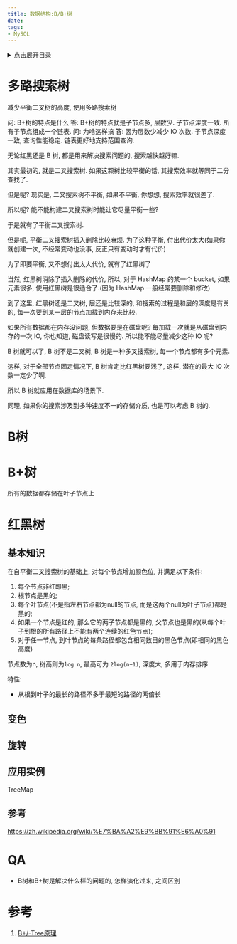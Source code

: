 ```yaml
---
title: 数据结构:B/B+树
date:
tags:
- MySQL
---
```

<details>
<summary>点击展开目录</summary>
<!-- TOC -->

- [多路搜索树](#多路搜索树)
- [B树](#b树)
- [B+树](#b树-1)
- [红黑树](#红黑树)
  - [基本知识](#基本知识)
  - [变色](#变色)
  - [旋转](#旋转)
  - [应用实例](#应用实例)
  - [参考](#参考)
- [QA](#qa)
- [参考](#参考-1)

<!-- /TOC -->
</details>

# 多路搜索树

减少平衡二叉树的高度, 使用多路搜索树

问: B+树的特点是什么
答: B+树的特点就是子节点多, 层数少. 子节点深度一致. 所有子节点组成一个链表.
问: 为啥这样搞
答: 因为层数少减少 IO 次数. 子节点深度一致, 查询性能稳定. 链表更好地支持范围查询.

无论红黑还是 B 树, 都是用来解决搜索问题的, 搜索越快越好嘛.

其实最初的, 就是二叉搜索树. 如果这颗树比较平衡的话, 其搜索效率就等同于二分查找了.

但是呢? 现实是, 二叉搜索树不平衡, 如果不平衡, 你想想, 搜索效率就很差了.

所以呢? 能不能构建二叉搜索树时能让它尽量平衡一些?

于是就有了平衡二叉搜索树.

但是呢, 平衡二叉搜索树插入删除比较麻烦. 为了这种平衡, 付出代价太大(如果你就创建一次, 不经常变动也没事, 反正只有变动时才有代价)

为了即要平衡, 又不想付出太大代价, 就有了红黑树了

当然, 红黑树消除了插入删除的代价, 所以, 对于 HashMap 的某一个 bucket, 如果元素很多, 使用红黑树是很适合了.(因为 HashMap 一般经常要删除和修改)

到了这里, 红黑树还是二叉树, 层还是比较深的, 和搜索的过程是和层的深度是有关的, 每一次要到某一层的节点加载到内存来比较.

如果所有数据都在内存没问题, 但数据要是在磁盘呢? 每加载一次就是从磁盘到内存的一次 IO, 你也知道, 磁盘读写是很慢的. 所以能不能尽量减少这种 IO 呢?

B 树就可以了, B 树不是二叉树, B 树是一种多叉搜索树, 每一个节点都有多个元素.

这样, 对于全部节点固定情况下, B 树肯定比红黑树要浅了, 这样, 潜在的最大 IO 次数一定少了啊.

所以 B 树就应用在数据库的场景下.

同理, 如果你的搜索涉及到多种速度不一的存储介质, 也是可以考虑 B 树的.


# B树

# B+树

所有的数据都存储在叶子节点上

# 红黑树

## 基本知识

在自平衡二叉搜索树的基础上, 对每个节点增加颜色位, 并满足以下条件:

1. 每个节点非红即黑;
2. 根节点是黑的;
3. 每个叶节点(不是指左右节点都为null的节点, 而是这两个null为叶子节点)都是黑的;
4. 如果一个节点是红的, 那么它的两子节点都是黑的, 父节点也是黑的(从每个叶子到根的所有路径上不能有两个连续的红色节点);
5. 对于任一节点, 到叶节点的每条路径都包含相同数目的黑色节点(即相同的黑色高度)

节点数为n, 树高则为`log n`, 最高可为 `2log(n+1)`, 深度大, 多用于内存排序

特性:

* 从根到叶子的最长的路径不多于最短的路径的两倍长

## 变色

## 旋转


## 应用实例

TreeMap

## 参考
https://zh.wikipedia.org/wiki/%E7%BA%A2%E9%BB%91%E6%A0%91


# QA

* B树和B+树是解决什么样的问题的, 怎样演化过来, 之间区别


# 参考

1. [B+/-Tree原理](https://www.cnblogs.com/shijianchuzhenzhi/p/6666537.html)
